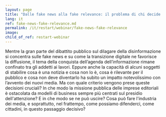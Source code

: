 ```yaml
---
layout: page
title: "Dalle fake news alla fake relevance: il problema di chi decide di cosa dobbiamo parlare"
lang: it
ref: fake-news-fake-relevance.md
permalink: /it/restart/webinar/fake-news-fake-relevance
image:
child_of_ref: restart-webinar
---
```


Mentre la gran parte del dibattito pubblico sul dilagare della disinformazione si concentra sulle fake news e su come la transizione digitale ne favorisce la diffusione, il tema della conquista dell’agenda dell’informazione rimane confinato tra gli addetti ai lavori. Eppure anche la capacità di alcuni soggetti di stabilire cosa è una notizia e cosa non lo è, cosa è rilevante per il pubblico e cosa non deve diventarlo ha subito un impatto notevolissimo con l’avvento dei nuovi media.  Ma con quale criterio vengono prese queste decisioni cruciali? In che modo la missione pubblica delle imprese editoriali è ostacolata da modelli di business sempre più centrati sul presidio dell'attenzione? E in che modo se ne può uscire? Cosa può fare l'industria dei media, e soprattutto, nel frattempo, come possiamo difenderci, come cittadini, in questo passaggio decisivo?
